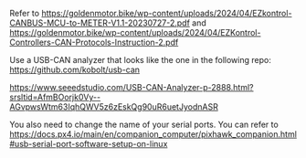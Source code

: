 Refer to https://goldenmotor.bike/wp-content/uploads/2024/04/EZkontrol-CANBUS-MCU-to-METER-V1.1-20230727-2.pdf and https://goldenmotor.bike/wp-content/uploads/2024/04/EZKontrol-Controllers-CAN-Protocols-Instruction-2.pdf

Use a USB-CAN analyzer that looks like the one in the following repo: https://github.com/kobolt/usb-can

https://www.seeedstudio.com/USB-CAN-Analyzer-p-2888.html?srsltid=AfmBOorjk0Vy--AGvpwsWtm63IqhQWV5z6zEskQg90uR6uetJyodnASR

You also need to change the name of your serial ports. You can refer to https://docs.px4.io/main/en/companion_computer/pixhawk_companion.html#usb-serial-port-software-setup-on-linux
